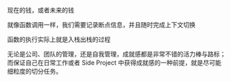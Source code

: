 现在的钱，或者未来的钱

就像函数调用一样，我们需要记录断点信息，并且随时完成上下文切换

函数的执行实际上就是入栈出栈的过程

无论是公司、团队的管理，还是自我管理，成就感都是非常不错的活力棒与路标；而保证自己在日常工作或者 Side Project 中获得成就感的一种前提，就是尽可能细粒度的切分任务。
